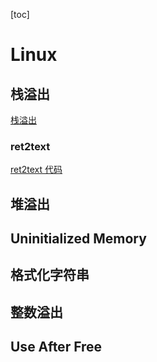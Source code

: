 [toc]
# Linux

## 栈溢出
[栈溢出](1_stack/note/lesson_1.md)

### ret2text
 [ret2text 代码](code/ret2text/ret2text.c)

## 堆溢出
## Uninitialized Memory
## 格式化字符串
## 整数溢出
## Use After Free